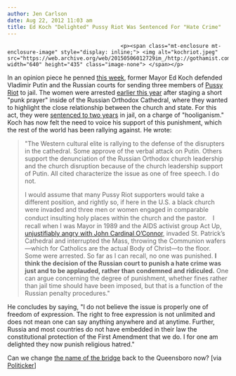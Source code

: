 ```yaml
---
author: Jen Carlson
date: Aug 22, 2012 11:03 am
title: Ed Koch "Delighted" Pussy Riot Was Sentenced For "Hate Crime"
---
```


	
										<p><span class="mt-enclosure mt-enclosure-image" style="display: inline;"> <img alt="kochriot.jpeg" src="https://web.archive.org/web/20150506012729im_/http://gothamist.com/attachments/arts_jen/kochriot.jpeg" width="640" height="435" class="image-none"> </span></p>

<p>In an opinion piece he penned <a href="https://web.archive.org/web/20150506012729/http://politicker.com/2012/08/ed-koch-defends-the-arrest-of-pussy-riot-compares-them-to-aids-activists-of-the-80s/">this week</a>, former Mayor Ed Koch defended Vladimir Putin and the Russian courts for sending three members of <a href="https://web.archive.org/web/20150506012729/http://gothamist.com/tags/pussyriot">Pussy Riot</a> to jail. The women were arrested <a href="https://web.archive.org/web/20150506012729/http://gothamist.com/2012/08/08/a_timeline_of_the_russian_punk_band.php">earlier this year</a> after staging a short &quot;punk prayer&quot; inside of the Russian Orthodox Cathedral, where they wanted to highlight the close relationship between the church and state. For this act, they were <a href="https://web.archive.org/web/20150506012729/http://gothamist.com/2012/08/17/russian_court_finds_pussy_riot_guil.php">sentenced to two years</a> in jail, on a charge of &quot;hooliganism.&quot; Koch has now felt the need to voice his support of this punishment, which the rest of the world has been rallying against. He wrote:</p>

<blockquote>&quot;The Western cultural elite is rallying to the defense of the disrupters in the cathedral. Some approve of the verbal attack on Putin. Others support the denunciation of the Russian Orthodox church leadership and the church disruption because of the church leadership support of Putin. All cited characterize the issue as one of free speech. I do not.

<p>I would assume that many Pussy Riot supporters would take a different position, and rightly so, if here in the U.S. a black church were invaded and three men or women engaged in comparable conduct insulting holy places within the church and the pastor.&#x3000;I recall when I was Mayor in 1989 and the AIDS activist group Act Up, <a href="https://web.archive.org/web/20150506012729/http://www.nytimes.com/1990/01/03/nyregion/rude-rash-effective-act-up-shifts-aids-policy.html">unjustifiably angry with John Cardinal O&#x2019;Connor</a>, invaded St. Patrick&#x2019;s Cathedral and interrupted the Mass, throwing the Communion wafers&#x2014;which for Catholics are the actual Body of Christ&#x2014;to the floor. Some were arrested. So far as I can recall, no one was punished. <strong>I think the decision of the Russian court to punish a hate crime was just and to be applauded, rather than condemned and ridiculed.</strong> One can argue concerning the degree of punishment, whether fines rather than jail time should have been imposed, but that is a function of the Russian penalty procedures.&quot;</p></blockquote>He concludes by saying, &quot;I do not believe the issue is properly one of freedom of expression. The right to free expression is not unlimited and does not mean one can say anything anywhere and at anytime. Further, Russia and most countries do not have embedded in their law the constitutional protection of the First Amendment that we do. I for one am delighted they now punish religious hatred.&quot; <p></p>

<p>Can we change <a href="https://web.archive.org/web/20150506012729/http://gothamist.com/2011/03/23/queensboro_bridge_could_be_koch_bri.php">the name of the bridge</a> back to the Queensboro now? [via <a href="https://web.archive.org/web/20150506012729/http://politicker.com/2012/08/ed-koch-defends-the-arrest-of-pussy-riot-compares-them-to-aids-activists-of-the-80s/">Politicker</a>]</p>					
										
									
				